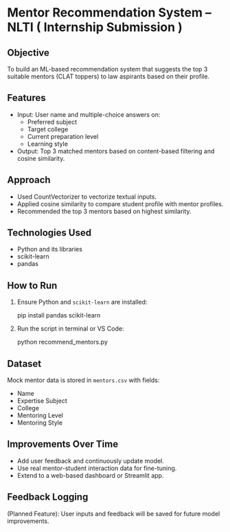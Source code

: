 # Mentor Recommendation System – NLTI ( Internship Submission )

## Objective
To build an ML-based recommendation system that suggests the top 3 suitable mentors (CLAT toppers) to law aspirants based on their profile.

## Features
- Input: User name and multiple-choice answers on:
  - Preferred subject
  - Target college
  - Current preparation level
  - Learning style
- Output: Top 3 matched mentors based on content-based filtering and cosine similarity.

## Approach
- Used CountVectorizer to vectorize textual inputs.
- Applied cosine similarity to compare student profile with mentor profiles.
- Recommended the top 3 mentors based on highest similarity.

## Technologies Used
- Python and its libraries
- scikit-learn
- pandas

## How to Run
1. Ensure Python and `scikit-learn` are installed:
   
   pip install pandas scikit-learn

2. Run the script in terminal or VS Code:
   
   python recommend_mentors.py
   

## Dataset
Mock mentor data is stored in `mentors.csv` with fields:
- Name
- Expertise Subject
- College
- Mentoring Level
- Mentoring Style

## Improvements Over Time
- Add user feedback and continuously update model.
- Use real mentor-student interaction data for fine-tuning.
- Extend to a web-based dashboard or Streamlit app.

## Feedback Logging
(Planned Feature): User inputs and feedback will be saved for future model improvements.
